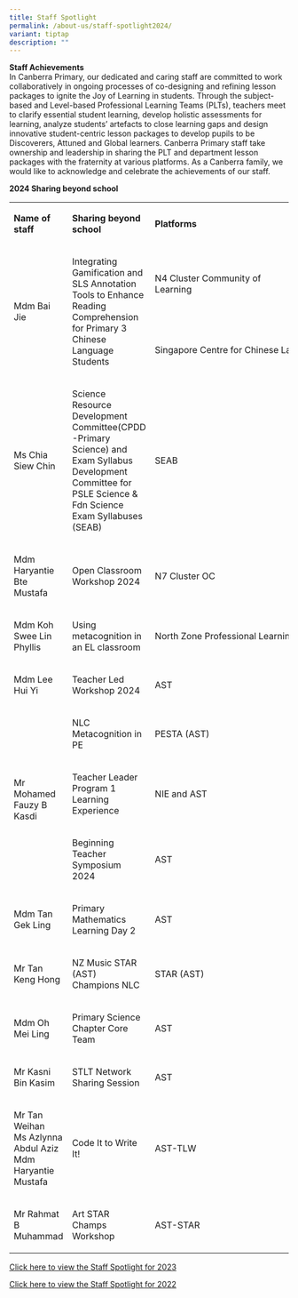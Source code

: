 ```yaml
---
title: Staff Spotlight
permalink: /about-us/staff-spotlight2024/
variant: tiptap
description: ""
---
```

<p><strong>Staff Achievements</strong> 
<br>In Canberra Primary, our dedicated and caring staff are committed to work
collaboratively in ongoing processes of co-designing and refining lesson
packages to ignite the Joy of Learning in students. Through the subject-based
and Level-based Professional Learning Teams (PLTs), teachers meet to clarify
essential student learning, develop holistic assessments for learning,
analyze students’ artefacts to close learning gaps and design innovative
student-centric lesson packages to develop pupils to be Discoverers, Attuned
and Global learners. Canberra Primary staff take ownership and leadership
in sharing the PLT and department lesson packages with the fraternity at
various platforms. As a Canberra family, we would like to acknowledge and
celebrate the achievements of our staff.</p>
<p><strong>2024 Sharing beyond school</strong>
</p>
<table style="minWidth: 75px">
<colgroup>
<col>
<col>
<col>
</colgroup>
<tbody>
<tr>
<td rowspan="1" colspan="1">
<p><strong>Name of staff</strong>
</p>
</td>
<td rowspan="1" colspan="1">
<p><strong>Sharing beyond school</strong>
</p>
</td>
<td rowspan="1" colspan="1">
<p><strong>Platforms</strong>
</p>
</td>
</tr>
<tr>
<td rowspan="2" colspan="1">
<p>Mdm Bai Jie</p>
</td>
<td rowspan="2" colspan="1">
<p>Integrating Gamification and SLS Annotation Tools to Enhance Reading Comprehension
for Primary 3 Chinese Language Students</p>
</td>
<td rowspan="1" colspan="1">
<p>N4 Cluster Community of Learning&nbsp;&nbsp;&nbsp;&nbsp;&nbsp;&nbsp;&nbsp;&nbsp;&nbsp;&nbsp;&nbsp;&nbsp;&nbsp;&nbsp;&nbsp;&nbsp;&nbsp;&nbsp;&nbsp;&nbsp;&nbsp;&nbsp;&nbsp;&nbsp;&nbsp;&nbsp;&nbsp;&nbsp;&nbsp;&nbsp;&nbsp;&nbsp;&nbsp;&nbsp;&nbsp;&nbsp;&nbsp;&nbsp;&nbsp;&nbsp;&nbsp;&nbsp;&nbsp;&nbsp;&nbsp;&nbsp;&nbsp;&nbsp;&nbsp;&nbsp;&nbsp;&nbsp;&nbsp;&nbsp;&nbsp;&nbsp;&nbsp;&nbsp;&nbsp;&nbsp;&nbsp;&nbsp;&nbsp;&nbsp;&nbsp;&nbsp;&nbsp;&nbsp;&nbsp;&nbsp;&nbsp;&nbsp;&nbsp;&nbsp;&nbsp;&nbsp;&nbsp;&nbsp;&nbsp;&nbsp;&nbsp;&nbsp;&nbsp;&nbsp;&nbsp;&nbsp;&nbsp;&nbsp;&nbsp;&nbsp;&nbsp;&nbsp;&nbsp;&nbsp;&nbsp;&nbsp;&nbsp;</p>
</td>
</tr>
<tr>
<td rowspan="1" colspan="1">
<p>Singapore Centre for Chinese Language</p>
</td>
</tr>
<tr>
<td rowspan="1" colspan="1">
<p>Ms Chia Siew Chin</p>
</td>
<td rowspan="1" colspan="1">
<p>Science Resource Development Committee(CPDD -Primary Science) and Exam
Syllabus Development Committee for PSLE Science &amp; Fdn Science Exam
Syllabuses (SEAB)</p>
</td>
<td rowspan="1" colspan="1">
<p>SEAB</p>
</td>
</tr>
<tr>
<td rowspan="1" colspan="1">
<p>Mdm Haryantie Bte Mustafa</p>
</td>
<td rowspan="1" colspan="1">
<p>Open Classroom Workshop 2024</p>
</td>
<td rowspan="1" colspan="1">
<p>N7 Cluster OC</p>
</td>
</tr>
<tr>
<td rowspan="1" colspan="1">
<p>Mdm Koh Swee Lin Phyllis</p>
</td>
<td rowspan="1" colspan="1">
<p>Using metacognition in an EL classroom</p>
</td>
<td rowspan="1" colspan="1">
<p>North Zone Professional Learning Community</p>
</td>
</tr>
<tr>
<td rowspan="1" colspan="1">
<p>Mdm Lee Hui Yi</p>
</td>
<td rowspan="1" colspan="1">
<p>Teacher Led Workshop 2024</p>
</td>
<td rowspan="1" colspan="1">
<p>AST&nbsp;</p>
</td>
</tr>
<tr>
<td rowspan="3" colspan="1">
<p>Mr Mohamed Fauzy B Kasdi</p>
</td>
<td rowspan="1" colspan="1">
<p>NLC Metacognition in PE</p>
</td>
<td rowspan="1" colspan="1">
<p>PESTA (AST)</p>
</td>
</tr>
<tr>
<td rowspan="1" colspan="1">
<p>Teacher Leader Program 1 Learning Experience</p>
</td>
<td rowspan="1" colspan="1">
<p>NIE and AST</p>
</td>
</tr>
<tr>
<td rowspan="1" colspan="1">
<p>Beginning Teacher Symposium 2024</p>
</td>
<td rowspan="1" colspan="1">
<p>AST</p>
</td>
</tr>
<tr>
<td rowspan="1" colspan="1">
<p>Mdm Tan Gek Ling</p>
</td>
<td rowspan="1" colspan="1">
<p>Primary Mathematics Learning Day 2</p>
</td>
<td rowspan="1" colspan="1">
<p>AST</p>
</td>
</tr>
<tr>
<td rowspan="1" colspan="1">
<p>Mr Tan Keng Hong</p>
</td>
<td rowspan="1" colspan="1">
<p>NZ Music STAR (AST) Champions NLC</p>
</td>
<td rowspan="1" colspan="1">
<p>STAR (AST)</p>
</td>
</tr>
<tr>
<td rowspan="1" colspan="1">
<p>Mdm Oh Mei Ling</p>
</td>
<td rowspan="1" colspan="1">
<p>Primary Science Chapter Core Team</p>
</td>
<td rowspan="1" colspan="1">
<p>AST</p>
</td>
</tr>
<tr>
<td rowspan="1" colspan="1">
<p>Mr Kasni Bin Kasim</p>
</td>
<td rowspan="1" colspan="1">
<p>STLT Network Sharing Session</p>
</td>
<td rowspan="1" colspan="1">
<p>AST</p>
</td>
</tr>
<tr>
<td rowspan="1" colspan="1">
<p>Mr Tan Weihan
<br>Ms Azlynna Abdul Aziz
<br>Mdm Haryantie Mustafa&nbsp;</p>
</td>
<td rowspan="1" colspan="1">
<p>Code It to Write It!</p>
</td>
<td rowspan="1" colspan="1">
<p>AST-TLW</p>
</td>
</tr>
<tr>
<td rowspan="1" colspan="1">
<p>Mr Rahmat B Muhammad</p>
</td>
<td rowspan="1" colspan="1">
<p>Art STAR Champs Workshop</p>
</td>
<td rowspan="1" colspan="1">
<p>AST-STAR</p>
</td>
</tr>
</tbody>
</table>
<p><a href="/files/Staff_Spotlight_2023.pdf" rel="noopener nofollow" target="_blank">Click here to view the Staff Spotlight for 2023</a>
</p>
<p><a href="/files/Staff_Spotlight_2022.pdf" rel="noopener nofollow" target="_blank">Click here to view the Staff Spotlight for 2022</a>
</p>
<p></p>